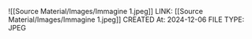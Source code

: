 ![[Source Material/Images/Immagine 1.jpeg]]
LINK: [[Source Material/Images/Immagine 1.jpeg]]
CREATED At: 2024-12-06
FILE TYPE: JPEG
